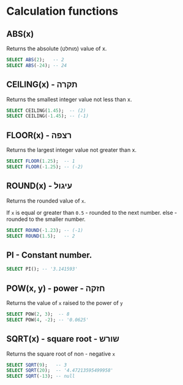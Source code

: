 # Calculation functions

## ABS(x) 
Returns the absolute (מוחלט) value of x. 
```sql 
SELECT ABS(2);   -- 2
SELECT ABS(-24); -- 24
```
## CEILING(x) - תקרה
Returns the smallest integer value not less than x. 
```sql
SELECT CEILING(1.45);  -- (2)
SELECT CEILING(-1.45); -- (-1)
```
## FLOOR(x) - רצפה
Returns the largest integer value not greater than x. 
```sql
SELECT FLOOR(1.25);  -- 1
SELECT FLOOR(-1.25); -- (-2) 
```

## ROUND(x) - עיגול
Returns the rounded value of `x`. 

If `x` is equal or greater than `0.5` - rounded to the next number. else - rounded to the smaller number. 
```sql
SELECT ROUND(-1.23); -- (-1)
SELECT ROUND(1.5);   -- 2
```
## PI - Constant number. 
```sql
SELECT PI(); -- '3.141593'
```

## POW(x, y) - power - חזקה
Returns the value of `x` raised to the power of `y`


```sql
SELECT POW(2, 3);  -- 8
SELECT POW(4, -2); -- '0.0625'
```

## SQRT(x) - square root - שורש
Returns the square root of non - negative `x`
```sql
SELECT SQRT(9);   -- 3
SELECT SQRT(20);  -- '4.47213595499958'
SELECT SQRT(-13); -- null
```

